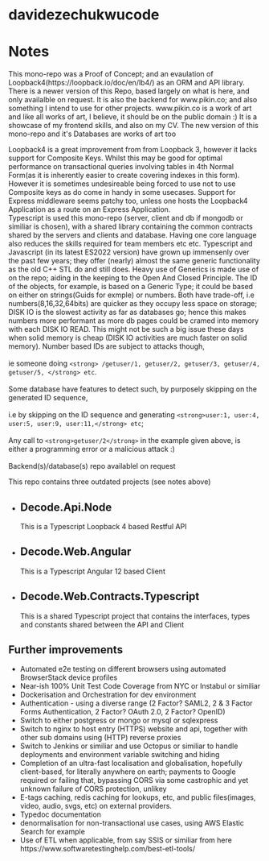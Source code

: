 # davidezechukwucode

<H1>Notes</h1>
<p>
This mono-repo was a Proof of Concept; and an evaulation of Loopback4(https://loopback.io/doc/en/lb4/) as an ORM and API library. 
There is a newer version of this Repo, based largely on what is here, and only availalble on request.
It is also the backend for www.pikin.co; and also something I intend to use for other projects. 
www.pikin.co is a work of art and like all works of art, I believe, it should be on the public domain :)
It is a showcase of my frontend skills, and also on my CV. 
The new version of this mono-repo and it's Databases are works of art too

Loopback4 is a great improvement from from Loopback 3, however it lacks support for Composite Keys. 
Whilst this may be good for optimal performance on transactional queries involving tables in 4th Normal Form(as it is inherently easier to create covering indexes in this form). However it is sometimes undesireable being forced to use not to use Composite keys as do come in handy in some usecases. 
Support for Express middleware seems patchy too, unless one hosts the Loopback4 Application as a route on an Express Application. 
<br/>
Typescript is used this mono-repo (server, client and db if mongodb or similiar is chosen), with a shared library containing the common contracts shared by the servers and clients and database. Having one core language also reduces the skills required for team members etc etc. 
Typescript and Javascript (in its latest ES2022 version) have grown up immensenly over the past few years; they offer (nearly) almost the same
generic functionality as the old C++ STL do and still does. Heavy use of Generics is made use of on the repo; aiding in the keeping to the Open And Closed Principle. The ID of the objects, for example, is based on a Generic Type; it could be based on either on strings(Guids for exmple) or numbers. 
Both have trade-off, i.e numbers(8,16,32,64bits) are quicker as they occupy less space on storage; DISK IO is the slowest activity as far as databases go;
hence this makes numbers more performant as more db pages could be cramed into memory with each DISK IO READ. This might not be such a big issue these days when solid memory is cheap (DISK IO activities are much faster on solid memory). Number based IDs are subject to attacks though, 
<br/>
<br/>
ie someone doing ``<strong> /getuser/1, getuser/2, getuser/3, getuser/4, getuser/5, </strong> etc``. 
<br/>
<br/>
Some database have features to detect such, by purposely skipping on the generated ID sequence, 
<br/>
<br/>
i.e by skipping on the ID sequence and generating ``<strong>user:1, user:4, user:5, user:9, user:11,</strong> etc``; 
<br/>
<br/>
Any call to ``<strong>getuser/2</strong>`` in the example given above, is either a programming error or a malicious attack :) 
<br/>
<br/>
Backend(s)/database(s) repo availablel on request
</p>

This repo contains three outdated projects (see notes above)
<ul>
  <li><h2>Decode.Api.Node</h2><p>This is a Typescript Loopback 4 based Restful API</p></li>
  <li><h2>Decode.Web.Angular</h2><p>This is a Typescript Angular 12 based Client</p></li>
  <li><h2>Decode.Web.Contracts.Typescript</h2><p>This is a shared Typescript project that contains the interfaces, types and constants shared between the API and Client</li>
</ul>
<h2>Further improvements</h2>
<ul>  
  <li>Automated e2e testing on different browsers using automated BrowserStack device profiles</li>
  <li>Near-ish 100% Unit Test Code Coverage from NYC or Instabul or similiar</li>
  <li>Dockerisation and Orchestration for dev environment</li>
  <li>Authentication - using a diverse range (2 Factor? SAML2, 2 & 3 Factor Forms Authentication, 2 Factor? OAuth 2.0, 2 Factor? OpenID)</li>
  <li>Switch to either postgress or mongo or mysql or sqlexpress </li>
  <li>Switch to nginx to host entry (HTTPS) website and api, together with other sub domains using (HTTP) reverse proxies </li>
  <li>Switch to Jenkins or similiar and use Octopus or similiar to handle deployments and environment variable switching and hiding</li>
  <li>Completion of an ultra-fast localisation and globalisation, hopefully client-based, for literally anywhere on earth; payments to Google required or failing that, bypassing CORS via some castrophic and yet unknown failure of CORS protection, unlikey</li>
<li>E-tags caching, redis caching for lookups, etc, and public files(images, video, audio, svgs, etc) on external providers. 
<li>Typedoc documentation</li>
<li>denormalisation for non-transactional use cases, using AWS Elastic Search for example</li>
<li>Use of ETL when applicable, from say SSIS or similiar from here https://www.softwaretestinghelp.com/best-etl-tools/</li>
</ul>
